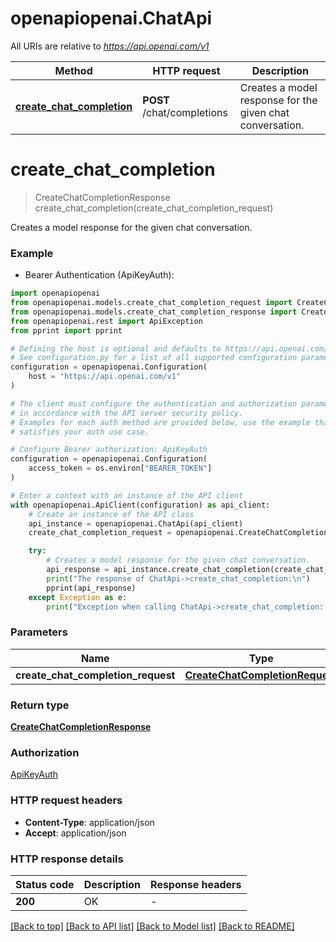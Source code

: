 # openapiopenai.ChatApi

All URIs are relative to *https://api.openai.com/v1*

Method | HTTP request | Description
------------- | ------------- | -------------
[**create_chat_completion**](ChatApi.md#create_chat_completion) | **POST** /chat/completions | Creates a model response for the given chat conversation.


# **create_chat_completion**
> CreateChatCompletionResponse create_chat_completion(create_chat_completion_request)

Creates a model response for the given chat conversation.

### Example

* Bearer Authentication (ApiKeyAuth):

```python
import openapiopenai
from openapiopenai.models.create_chat_completion_request import CreateChatCompletionRequest
from openapiopenai.models.create_chat_completion_response import CreateChatCompletionResponse
from openapiopenai.rest import ApiException
from pprint import pprint

# Defining the host is optional and defaults to https://api.openai.com/v1
# See configuration.py for a list of all supported configuration parameters.
configuration = openapiopenai.Configuration(
    host = "https://api.openai.com/v1"
)

# The client must configure the authentication and authorization parameters
# in accordance with the API server security policy.
# Examples for each auth method are provided below, use the example that
# satisfies your auth use case.

# Configure Bearer authorization: ApiKeyAuth
configuration = openapiopenai.Configuration(
    access_token = os.environ["BEARER_TOKEN"]
)

# Enter a context with an instance of the API client
with openapiopenai.ApiClient(configuration) as api_client:
    # Create an instance of the API class
    api_instance = openapiopenai.ChatApi(api_client)
    create_chat_completion_request = openapiopenai.CreateChatCompletionRequest() # CreateChatCompletionRequest | 

    try:
        # Creates a model response for the given chat conversation.
        api_response = api_instance.create_chat_completion(create_chat_completion_request)
        print("The response of ChatApi->create_chat_completion:\n")
        pprint(api_response)
    except Exception as e:
        print("Exception when calling ChatApi->create_chat_completion: %s\n" % e)
```



### Parameters


Name | Type | Description  | Notes
------------- | ------------- | ------------- | -------------
 **create_chat_completion_request** | [**CreateChatCompletionRequest**](CreateChatCompletionRequest.md)|  | 

### Return type

[**CreateChatCompletionResponse**](CreateChatCompletionResponse.md)

### Authorization

[ApiKeyAuth](../README.md#ApiKeyAuth)

### HTTP request headers

 - **Content-Type**: application/json
 - **Accept**: application/json

### HTTP response details

| Status code | Description | Response headers |
|-------------|-------------|------------------|
**200** | OK |  -  |

[[Back to top]](#) [[Back to API list]](../README.md#documentation-for-api-endpoints) [[Back to Model list]](../README.md#documentation-for-models) [[Back to README]](../README.md)

